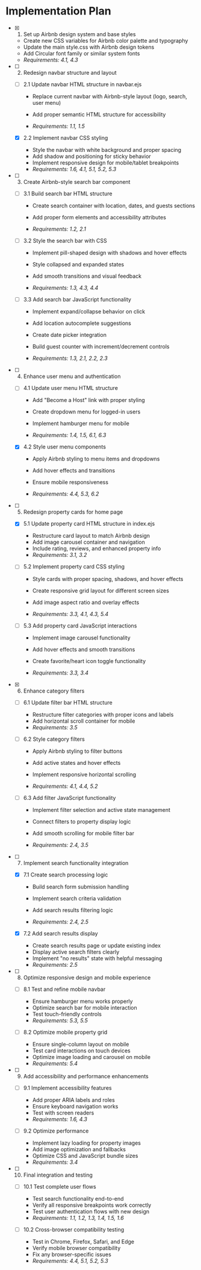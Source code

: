 # Implementation Plan

- [x] 1. Set up Airbnb design system and base styles


  - Create new CSS variables for Airbnb color palette and typography
  - Update the main style.css with Airbnb design tokens
  - Add Circular font family or similar system fonts
  - _Requirements: 4.1, 4.3_




- [ ] 2. Redesign navbar structure and layout
  - [ ] 2.1 Update navbar HTML structure in navbar.ejs
    - Replace current navbar with Airbnb-style layout (logo, search, user menu)


    - Add proper semantic HTML structure for accessibility
    - _Requirements: 1.1, 1.5_


  - [x] 2.2 Implement navbar CSS styling

    - Style the navbar with white background and proper spacing
    - Add shadow and positioning for sticky behavior
    - Implement responsive design for mobile/tablet breakpoints
    - _Requirements: 1.6, 4.1, 5.1, 5.2, 5.3_


- [ ] 3. Create Airbnb-style search bar component
  - [ ] 3.1 Build search bar HTML structure
    - Create search container with location, dates, and guests sections
    - Add proper form elements and accessibility attributes


    - _Requirements: 1.2, 2.1_

  - [ ] 3.2 Style the search bar with CSS
    - Implement pill-shaped design with shadows and hover effects

    - Style collapsed and expanded states

    - Add smooth transitions and visual feedback
    - _Requirements: 1.3, 4.3, 4.4_

  - [ ] 3.3 Add search bar JavaScript functionality
    - Implement expand/collapse behavior on click

    - Add location autocomplete suggestions
    - Create date picker integration
    - Build guest counter with increment/decrement controls
    - _Requirements: 1.3, 2.1, 2.2, 2.3_




- [ ] 4. Enhance user menu and authentication
  - [ ] 4.1 Update user menu HTML structure
    - Add "Become a Host" link with proper styling
    - Create dropdown menu for logged-in users


    - Implement hamburger menu for mobile
    - _Requirements: 1.4, 1.5, 6.1, 6.3_

  - [x] 4.2 Style user menu components


    - Apply Airbnb styling to menu items and dropdowns
    - Add hover effects and transitions
    - Ensure mobile responsiveness

    - _Requirements: 4.4, 5.3, 6.2_



- [ ] 5. Redesign property cards for home page
  - [x] 5.1 Update property card HTML structure in index.ejs


    - Restructure card layout to match Airbnb design
    - Add image carousel container and navigation
    - Include rating, reviews, and enhanced property info
    - _Requirements: 3.1, 3.2_



  - [ ] 5.2 Implement property card CSS styling
    - Style cards with proper spacing, shadows, and hover effects

    - Create responsive grid layout for different screen sizes

    - Add image aspect ratio and overlay effects
    - _Requirements: 3.3, 4.1, 4.3, 5.4_

  - [ ] 5.3 Add property card JavaScript interactions
    - Implement image carousel functionality

    - Add hover effects and smooth transitions
    - Create favorite/heart icon toggle functionality
    - _Requirements: 3.3, 3.4_


- [x] 6. Enhance category filters

  - [ ] 6.1 Update filter bar HTML structure
    - Restructure filter categories with proper icons and labels
    - Add horizontal scroll container for mobile
    - _Requirements: 3.5_


  - [ ] 6.2 Style category filters
    - Apply Airbnb styling to filter buttons
    - Add active states and hover effects
    - Implement responsive horizontal scrolling

    - _Requirements: 4.1, 4.4, 5.2_


  - [ ] 6.3 Add filter JavaScript functionality
    - Implement filter selection and active state management
    - Connect filters to property display logic
    - Add smooth scrolling for mobile filter bar

    - _Requirements: 2.4, 3.5_

- [ ] 7. Implement search functionality integration
  - [x] 7.1 Create search processing logic


    - Build search form submission handling

    - Implement search criteria validation
    - Add search results filtering logic
    - _Requirements: 2.4, 2.5_

  - [x] 7.2 Add search results display

    - Create search results page or update existing index
    - Display active search filters clearly
    - Implement "no results" state with helpful messaging
    - _Requirements: 2.5_

- [ ] 8. Optimize responsive design and mobile experience
  - [ ] 8.1 Test and refine mobile navbar
    - Ensure hamburger menu works properly
    - Optimize search bar for mobile interaction
    - Test touch-friendly controls
    - _Requirements: 5.3, 5.5_

  - [ ] 8.2 Optimize mobile property grid
    - Ensure single-column layout on mobile
    - Test card interactions on touch devices
    - Optimize image loading and carousel on mobile
    - _Requirements: 5.4_

- [ ] 9. Add accessibility and performance enhancements
  - [ ] 9.1 Implement accessibility features
    - Add proper ARIA labels and roles
    - Ensure keyboard navigation works
    - Test with screen readers
    - _Requirements: 1.6, 4.3_

  - [ ] 9.2 Optimize performance
    - Implement lazy loading for property images
    - Add image optimization and fallbacks
    - Optimize CSS and JavaScript bundle sizes
    - _Requirements: 3.4_

- [ ] 10. Final integration and testing
  - [ ] 10.1 Test complete user flows
    - Test search functionality end-to-end
    - Verify all responsive breakpoints work correctly
    - Test user authentication flows with new design
    - _Requirements: 1.1, 1.2, 1.3, 1.4, 1.5, 1.6_

  - [ ] 10.2 Cross-browser compatibility testing
    - Test in Chrome, Firefox, Safari, and Edge
    - Verify mobile browser compatibility
    - Fix any browser-specific issues
    - _Requirements: 4.4, 5.1, 5.2, 5.3_